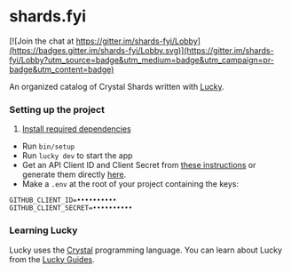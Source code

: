 # shards.fyi

[![Join the chat at https://gitter.im/shards-fyi/Lobby](https://badges.gitter.im/shards-fyi/Lobby.svg)](https://gitter.im/shards-fyi/Lobby?utm_source=badge&utm_medium=badge&utm_campaign=pr-badge&utm_content=badge)

An organized catalog of Crystal Shards written with [Lucky](https://luckyframework.org).

### Setting up the project

1. [Install required dependencies](http://luckyframework.org/guides/installing.html#install-required-dependencies)
* Run `bin/setup`
* Run `lucky dev` to start the app
* Get an API Client ID and Client Secret from [these instructions](https://developer.github.com/v3/oauth_authorizations/#create-a-new-authorization) or generate them directly [here](https://github.com/settings/developers).
* Make a `.env` at the root of your project containing the keys:

```
GITHUB_CLIENT_ID=••••••••••
GITHUB_CLIENT_SECRET=••••••••••
```

### Learning Lucky

Lucky uses the [Crystal](https://crystal-lang.org) programming language. You can learn about Lucky from the [Lucky Guides](http://luckyframework.org/guides).
